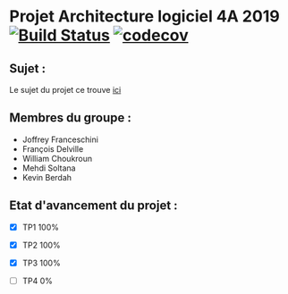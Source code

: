 


# Projet Architecture logiciel 4A 2019 [![Build Status](https://travis-ci.org/JoffreyFrancesch/SuperMarketReceipt_4A.svg?branch=master)](https://travis-ci.org/JoffreyFrancesch/SuperMarketReceipt_4A) [![codecov](https://codecov.io/gh/JoffreyFrancesch/SuperMarketReceipt_4A/branch/master/graph/badge.svg)](https://codecov.io/gh/JoffreyFrancesch/SuperMarketReceipt_4A)

## Sujet :

Le sujet du projet ce trouve [ici](https://github.com/ledoyen/tp-java/tree/master/projet/4A_2019)

## Membres du groupe :
* Joffrey Franceschini
* François Delville
* William Choukroun
* Mehdi Soltana
* Kevin Berdah

## Etat d'avancement du projet :

* [x] TP1 100%
* [x] TP2 100%
* [x] TP3 100%
* [ ] TP4 0%


  
